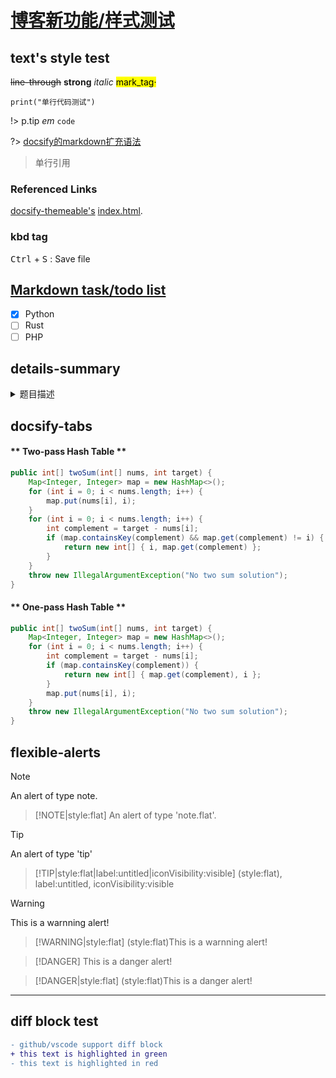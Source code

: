 # [博客新功能/样式测试](/uncategorized/test.md)

## text's style test

~~line-through~~ **strong** *italic* <mark>mark_tag·</mark>

`print("单行代码测试")`

!> p.tip *em* `code`

?> [docsify的markdown扩充语法](https://docsify.js.org/#/zh-cn/helpers)

> 单行引用

### Referenced Links

[docsify-themeable's][1] [index.html][2].

[1]: https://jhildenbiddle.github.io/docsify-themeable/#/ "title:docsify-themeable"
[2]: https://github.com/jhildenbiddle/docsify-themeable/blob/master/docs/index.html "index.html"

### kbd tag

<kbd>Ctrl</kbd> + <kbd>S</kbd> : Save file

## [Markdown task/todo list](https://github.blog/2014-04-28-task-lists-in-all-markdown-documents/)

- [x] Python
- [ ] Rust
- [ ] PHP

## details-summary

<details>
<summary>题目描述</summary>
<blockquote>
<p>给定一个整数数组和一个目标值，找出数组中【和为目标值的两个数】，且元素不能重复</p>
<p></p>
<p>Given nums = [2, 7, 11, 15], target = 9,</p>
<p>Because nums[0] + nums[1] = 2 + 7 = 9,</p>
<p>return [0, 1].</p>
</blockquote>
</details>

## docsify-tabs

<!-- tabs:start -->

#### ** Two-pass Hash Table **

```java
public int[] twoSum(int[] nums, int target) {
    Map<Integer, Integer> map = new HashMap<>();
    for (int i = 0; i < nums.length; i++) {
        map.put(nums[i], i);
    }
    for (int i = 0; i < nums.length; i++) {
        int complement = target - nums[i];
        if (map.containsKey(complement) && map.get(complement) != i) {
            return new int[] { i, map.get(complement) };
        }
    }
    throw new IllegalArgumentException("No two sum solution");
}
```

#### ** One-pass Hash Table **

```java
public int[] twoSum(int[] nums, int target) {
    Map<Integer, Integer> map = new HashMap<>();
    for (int i = 0; i < nums.length; i++) {
        int complement = target - nums[i];
        if (map.containsKey(complement)) {
            return new int[] { map.get(complement), i };
        }
        map.put(nums[i], i);
    }
    throw new IllegalArgumentException("No two sum solution");
}
```

<!-- tabs:end -->

## flexible-alerts

> [!NOTE]
> An alert of type note.

> [!NOTE|style:flat]
> An alert of type 'note.flat'.

> [!TIP]
> An alert of type 'tip'

> [!TIP|style:flat|label:untitled|iconVisibility:visible]
> (style:flat), label:untitled, iconVisibility:visible

> [!WARNING]
> This is a warnning alert!

> [!WARNING|style:flat]
> (style:flat)This is a warnning alert!

> [!DANGER]
> This is a danger alert!

> [!DANGER|style:flat]
> (style:flat)This is a danger alert!


--- 

## diff block test

```diff
- github/vscode support diff block
+ this text is highlighted in green
- this text is highlighted in red
```
